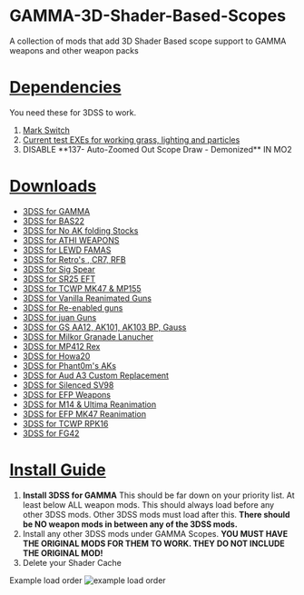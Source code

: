 # GAMMA-3D-Shader-Based-Scopes
A collection of mods that add 3D Shader Based scope support to GAMMA weapons and other weapon packs

<h1><u> Dependencies </u></h1>
You need these for 3DSS to work.
<ol>
  <li><a href="https://drive.google.com/file/d/19tHFE6SD6_5X1XCRTlLXL08MrbXfzWf3/view?usp=drive_link">Mark Switch</a></li>
  <li><a href="https://github.com/Redotix/xray-monolith/releases">Current test EXEs for working grass, lighting and particles</a></li>
  <li>DISABLE **137- Auto-Zoomed Out Scope Draw - Demonized** IN MO2</li>
</ol>

<h1><u> Downloads </u></h1>

<ul>
  <li><a href="https://github.com/Redotix/3DSS-for-GAMMA/releases">3DSS for GAMMA</a></li>
  <li><a href="https://github.com/andtheherois/3DSS-For-BAS22/releases">3DSS for BAS22</a></li>
  <li><a href="url">3DSS for No AK folding Stocks</a></li>
  <li><a href="url">3DSS for ATHI WEAPONS</a></li>
  <li><a href="url">3DSS for LEWD FAMAS</a></li>
  <li><a href="url">3DSS for Retro's , CR7, RFB</a></li>
  <li><a href="url">3DSS for Sig Spear</a></li>
  <li><a href="url">3DSS for SR25 EFT</a></li>
  <li><a href="url">3DSS for TCWP MK47 & MP155</a></li>
  <li><a href="url">3DSS for Vanilla Reanimated Guns</a></li>
  <li><a href="url">3DSS for Re-enabled guns</a></li>
  <li><a href="url">3DSS for juan Guns</a></li>
  <li><a href="url">3DSS for GS AA12, AK101, AK103 BP, Gauss</a></li>
  <li><a href="url">3DSS for Milkor Granade Lanucher</a></li>
  <li><a href="url">3DSS for MP412 Rex</a></li>
  <li><a href="url">3DSS for Howa20</a></li>
  <li><a href="url">3DSS for Phant0m's AKs</a></li>
  <li><a href="url">3DSS for Aud A3 Custom Replacement</a></li>
  <li><a href="url">3DSS for Silenced SV98</a></li>
  <li><a href="url">3DSS for EFP Weapons</a></li>
  <li><a href="url">3DSS for M14 & Ultima Reanimation</a></li>
  <li><a href="url">3DSS for EFP MK47 Reanimation</a></li>
  <li><a href="url">3DSS for TCWP RPK16</a></li>
  <li><a href="url">3DSS for FG42</a></li>
</ul>

<h1><u> Install Guide </u></h1>

<ol>
  <li><b>Install 3DSS for GAMMA</b> This should be far down on your priority list. At least below ALL weapon mods. This should always load before any other 3DSS mods. Other 3DSS mods must load after this. <b>There should be NO weapon mods in between any of the 3DSS mods.</b></li>
  <li>Install any other 3DSS mods under GAMMA Scopes. <b>YOU MUST HAVE THE ORIGINAL MODS FOR THEM TO WORK. THEY DO NOT INCLUDE THE ORIGINAL MOD!</b></li>
  <li>Delete your Shader Cache</li>
</ol>

Example load order
<img src="https://media.discordapp.net/attachments/1219433143069708299/1246981623577051237/image.png?ex=66814d62&is=667ffbe2&hm=b9949931935d2835150d2e193d8fc41e395f81e85d3aa373c02d9dea4229c5b4&=&format=webp&quality=lossless" alt="example load order">
